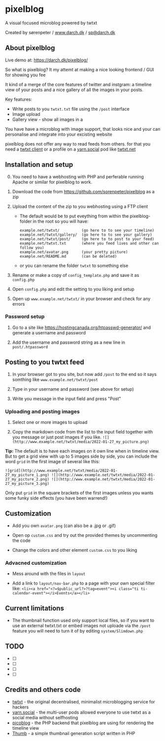 # pixelblog
A visual focused microblog powered by twtxt

Created by sørenpeter / www.darch.dk / sp@darch.dk 

## About pixelblog

Live demo at: https://darch.dk/pixelblog/

So what is pixelblog? It my attemt at making a nice looking frontend / GUI for showing you fee

It kind of a merge of the core features of twitter and instgram: a timeline view of your posts and a nice gallery of all the images in your posts.

Key features:
* Write posts to you `twtxt.txt` file using the `/post` interface
* Image upload
* Gallery view - show all images in a 

You have have a microblog with image support, that looks nice and your can personalise and integrate into your excisting website

pixelblog does not offer any way to read feeds from others. for that you need a [twtxt client](https://yarn.social#manually) or a profile on a [yarn.social](https://yarn.social) pod like [twtxt.net](https://twtxt.net/)


## Installation and setup

0. You need to have a webhosting with PHP and perferable running Apache or similar for pixelblog to work.

1. Download the code from https://github.com/sorenpeter/pixelblog as a zip

2. Upload the content of the zip to you webhosting using a FTP client
	- The default would be to put eveything from within the pixelblog-folder in the root so you will have:

		```
		example.net/twtxt/			(go here to to see your timeline)
		example.net/twtxt/gallery/	(go here to to see your gallery)
		example.net/twtxt/post/		(go here to to post to your feed)
		example.net/twtxt.txt		(where you feed lives and other can follow you)
		example.net/avatar.png		(your pretty picture)
		example.net/README.md 		(can be deleted)
		```
	- or you can rename the folder `twtxt` to something else

3. Rename or make a copy of `config_template.php` and save it as `config.php`

4. Open `config.php` and edit the setting to you liking and setup

5. Open up `www.example.net/twtxt/` in your browser and check for any errors


### Password setup

1. Go to a site like https://hostingcanada.org/htpasswd-generator/ and generate a username and password

2. Add the username and password string as a new line in `post/.htpassword`


## Posting to you twtxt feed

1. In your browser got to you site, but now add `/post` to the end so it says somthing like `www.example.net/twtxt/post`

2. Type in your username and password (see above for setup)

3. Write you message in the input field and press "Post"

### Uploading and posting images

1. Select one or more images to upload

2. Copy the markdown code from the list to the input field together with you message or just post images if you like.
	`![](http://www.example.net/twtxt/media/2022-01-27_my_picture.png)`

__Tip:__ The default is to have each images on it own line when in timeline view. But to get a grid view with up to 5 images side by side, you can include the word `grid` in the first image of several like this:

```![grid](http://www.example.net/twtxt/media/2022-01-27_my_picture_1.png) ![](http://www.example.net/twtxt/media/2022-01-27_my_picture_2.png) ![](http://www.example.net/twtxt/media/2022-01-27_my_picture_3.png)```

Only put `grid` in the square brackets of the first images unless you wants some funky side effects (you have been warrend!)


## Customization

* Add you own `avatar.png` (can also be a .jpg or .gif)

* Open op `custom.css` and try out the provided themes by uncommenting the code

* Change the colors and other element `custom.css` to you liking

### Advacned customization

* Mess around with the files in `layout`
	
* Add a link to `layout/nav-bar.php` to a page with your own special filter like: `<li><a href="<?=$public_url?>?tag=event"><i class="ti ti-calendar-event"></i>Events</a></li>`

##  Current limitations

* The thumbnail function used only support local files, so if you want to use an external twtxt.txt or embed images not uploade via the `/post` feature you will need to turn it of by editing `system/Slimdown.php`


## TODO

* [ ] 
* [ ] 
* [ ] 
* [ ] 

## Credits and others code 

* [twtxt](https://twtxt.readthedocs.io) - the original decentralised, minimalist microblogging service for hackers
* [yarn.social](https://yarn.social/) - the multi-user pods allowed everyone to use twtxt as a social media without selfhosting
* [picoblog](https://0xff.nu/picoblog) - the PHP backend that pixelblog are using for rendering the timeline view
* [Thumb](https://github.com/jamiebicknell/Thumb) - a simple thumbnail generation script written in PHP




